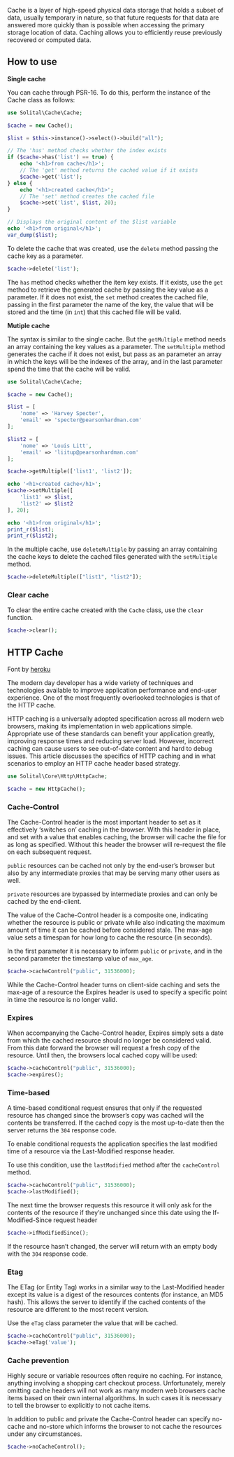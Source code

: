 Cache is a layer of high-speed physical data storage that holds a subset of data, usually temporary in nature, so that future requests for that data are answered more quickly than is possible when accessing the primary storage location of data. Caching allows you to efficiently reuse previously recovered or computed data.

## How to use

**Single cache**

You can cache through PSR-16. To do this, perform the instance of the Cache class as follows:

```php
use Solital\Cache\Cache;

$cache = new Cache();

$list = $this->instance()->select()->build("all");

// The 'has' method checks whether the index exists
if ($cache->has('list') == true) {
    echo '<h1>from cache</h1>';
    // The 'get' method returns the cached value if it exists
    $cache->get('list');
} else {
    echo '<h1>created cache</h1>';
    // The 'set' method creates the cached file
    $cache->set('list', $list, 20);
}

// Displays the original content of the $list variable
echo '<h1>from original</h1>';
var_dump($list);
```

To delete the cache that was created, use the `delete` method passing the cache key as a parameter.

```php
$cache->delete('list');
```

The `has` method checks whether the item key exists. If it exists, use the `get` method to retrieve the generated cache by passing the key value as a parameter. If it does not exist, the `set` method creates the cached file, passing in the first parameter the name of the key, the value that will be stored and the time (in `int`) that this cached file will be valid.

**Mutiple cache**

The syntax is similar to the single cache. But the `getMultiple` method needs an array containing the key values as a parameter. The `setMultiple` method generates the cache if it does not exist, but pass as an parameter an array in which the keys will be the indexes of the array, and in the last parameter spend the time that the cache will be valid.

```php
use Solital\Cache\Cache;

$cache = new Cache();

$list = [
    'nome' => 'Harvey Specter',
    'email' => 'specter@pearsonhardman.com'
];

$list2 = [
    'nome' => 'Louis Litt',
    'email' => 'liitup@pearsonhardman.com'
];

$cache->getMultiple(['list1', 'list2']);

echo '<h1>created cache</h1>';
$cache->setMultiple([
    'list1' => $list,
    'list2' => $list2
], 20);

echo '<h1>from original</h1>';
print_r($list);
print_r($list2);
```

In the multiple cache, use `deleteMultiple` by passing an array containing the cache keys to delete the cached files generated with the `setMultiple` method.

```php
$cache->deleteMultiple(["list1", "list2"]);
```

### Clear cache

To clear the entire cache created with the `Cache` class, use the `clear` function.

```php
$cache->clear();
```

## HTTP Cache

Font by [heroku]("https://devcenter.heroku.com/articles/increasing-application-performance-with-http-cache-headers")

The modern day developer has a wide variety of techniques and technologies available to improve application performance and end-user experience. One of the most frequently overlooked technologies is that of the HTTP cache.

HTTP caching is a universally adopted specification across all modern web browsers, making its implementation in web applications simple. Appropriate use of these standards can benefit your application greatly, improving response times and reducing server load. However, incorrect caching can cause users to see out-of-date content and hard to debug issues. This article discusses the specifics of HTTP caching and in what scenarios to employ an HTTP cache header based strategy.

```php
use Solital\Core\Http\HttpCache;

$cache = new HttpCache();
```

### Cache-Control

The Cache-Control header is the most important header to set as it effectively ‘switches on’ caching in the browser. With this header in place, and set with a value that enables caching, the browser will cache the file for as long as specified. Without this header the browser will re-request the file on each subsequent request.

`public` resources can be cached not only by the end-user’s browser but also by any intermediate proxies that may be serving many other users as well.

`private` resources are bypassed by intermediate proxies and can only be cached by the end-client.

The value of the Cache-Control header is a composite one, indicating whether the resource is public or private while also indicating the maximum amount of time it can be cached before considered stale. The max-age value sets a timespan for how long to cache the resource (in seconds).

In the first parameter it is necessary to inform `public` or `private`, and in the second parameter the timestamp value of `max_age`. 

```php
$cache->cacheControl("public", 31536000);
```

While the Cache-Control header turns on client-side caching and sets the max-age of a resource the Expires header is used to specify a specific point in time the resource is no longer valid.

### Expires

When accompanying the Cache-Control header, Expires simply sets a date from which the cached resource should no longer be considered valid. From this date forward the browser will request a fresh copy of the resource. Until then, the browsers local cached copy will be used:

```php
$cache->cacheControl("public", 31536000);
$cache->expires();
```

### Time-based

A time-based conditional request ensures that only if the requested resource has changed since the browser’s copy was cached will the contents be transferred. If the cached copy is the most up-to-date then the server returns the `304` response code.

To enable conditional requests the application specifies the last modified time of a resource via the Last-Modified response header.

To use this condition, use the `lastModified` method after the `cacheControl` method. 

```php
$cache->cacheControl("public", 31536000);
$cache->lastModified();
```

The next time the browser requests this resource it will only ask for the contents of the resource if they’re unchanged since this date using the If-Modified-Since request header

```php
$cache->ifModifiedSince();
```

If the resource hasn’t changed, the server will return with an empty body with the `304` response code.

### Etag

The ETag (or Entity Tag) works in a similar way to the Last-Modified header except its value is a digest of the resources contents (for instance, an MD5 hash). This allows the server to identify if the cached contents of the resource are different to the most recent version.

Use the `eTag` class parameter the value that will be cached.

```php
$cache->cacheControl("public", 31536000);
$cache->eTag('value');
```

### Cache prevention

Highly secure or variable resources often require no caching. For instance, anything involving a shopping cart checkout process. Unfortunately, merely omitting cache headers will not work as many modern web browsers cache items based on their own internal algorithms. In such cases it is necessary to tell the browser to explicitly to not cache items.

In addition to public and private the Cache-Control header can specify no-cache and no-store which informs the browser to not cache the resources under any circumstances.

```php
$cache->noCacheControl();
```